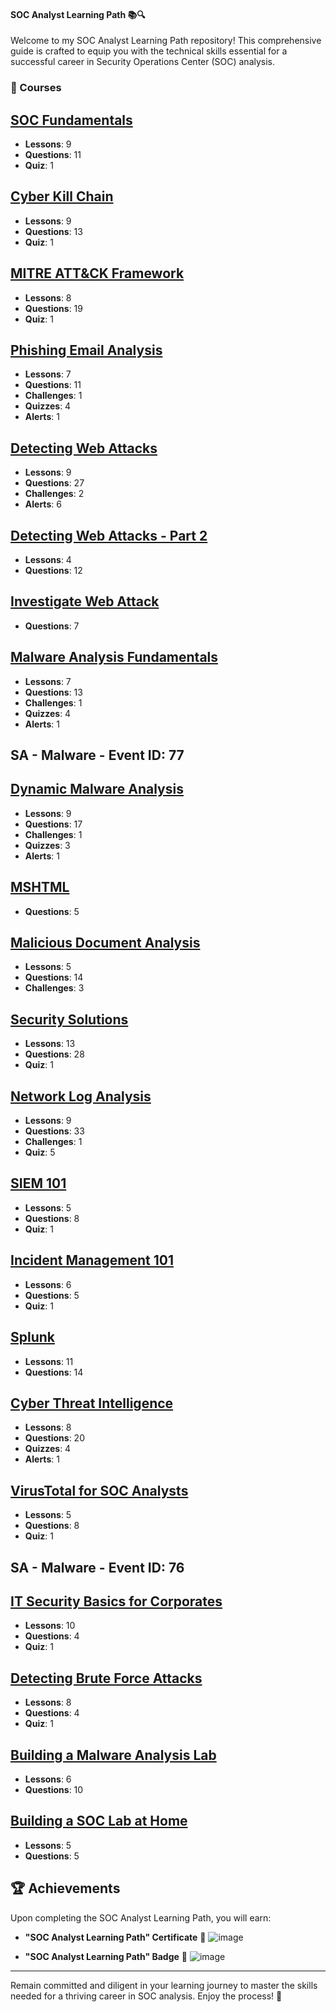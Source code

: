 #### SOC Analyst Learning Path 📚🔍

Welcome to my SOC Analyst Learning Path repository! This comprehensive guide is crafted to equip you with the technical skills essential for a successful career in Security Operations Center (SOC) analysis.

### 📘 Courses
## [SOC Fundamentals](SOC_Fundamentals/README.md)
- **Lessons**: 9
- **Questions**: 11
- **Quiz**: 1
## [Cyber Kill Chain](Cyber_Kill_Chain/README.md)
- **Lessons**: 9
- **Questions**: 13
- **Quiz**: 1
## [MITRE ATT&CK Framework](MITRE_ATTCK_Framework/README.md)
- **Lessons**: 8
- **Questions**: 19
- **Quiz**: 1
## [Phishing Email Analysis](Phishing_Email_Analysis/README.md)
- **Lessons**: 7
- **Questions**: 11
- **Challenges**: 1
- **Quizzes**: 4
- **Alerts**: 1
## [Detecting Web Attacks](Detecting_Web_Attacks/README.md)
- **Lessons**: 9
- **Questions**: 27
- **Challenges**: 2
- **Alerts**: 6
## [Detecting Web Attacks - Part 2](Detecting_Web_Attacks_2/README.md)
- **Lessons**: 4
- **Questions**: 12
## [Investigate Web Attack](Investigate_Web_Attack/README.md)
- **Questions**: 7
## [Malware Analysis Fundamentals](Malware_Analysis_Fundamentals/README.md)
- **Lessons**: 7
- **Questions**: 13
- **Challenges**: 1
- **Quizzes**: 4
- **Alerts**: 1
## SA - Malware - Event ID: 77
## [Dynamic Malware Analysis](Dynamic_Malware_Analysis/README.md)
- **Lessons**: 9
- **Questions**: 17
- **Challenges**: 1
- **Quizzes**: 3
- **Alerts**: 1
## [MSHTML](MSHTML/README.md)
- **Questions**: 5
## [Malicious Document Analysis](Malicious_Document_Analysis/README.md)
- **Lessons**: 5
- **Questions**: 14
- **Challenges**: 3
## [Security Solutions](Security_Solutions/README.md)
- **Lessons**: 13
- **Questions**: 28
- **Quiz**: 1
## [Network Log Analysis](Network_Log_Analysis/README.md)
- **Lessons**: 9
- **Questions**: 33
- **Challenges**: 1
- **Quiz**: 5
## [SIEM 101](SIEM_101/README.md)
- **Lessons**: 5
- **Questions**: 8
- **Quiz**: 1
## [Incident Management 101](Incident_Management_101/README.md)
- **Lessons**: 6
- **Questions**: 5
- **Quiz**: 1
## [Splunk](Splunk/README.md)
- **Lessons**: 11
- **Questions**: 14
## [Cyber Threat Intelligence](Cyber_Threat_Intelligence/README.md)
- **Lessons**: 8
- **Questions**: 20
- **Quizzes**: 4
- **Alerts**: 1
## [VirusTotal for SOC Analysts](VirusTotal_for_SOC_Analysts/README.md)
- **Lessons**: 5
- **Questions**: 8
- **Quiz**: 1
## SA - Malware - Event ID: 76
## [IT Security Basics for Corporates](IT_Security_Basics_for_Corporates/README.md)
- **Lessons**: 10
- **Questions**: 4
- **Quiz**: 1
## [Detecting Brute Force Attacks](Detecting_Brute_Force_Attacks/README.md)
- **Lessons**: 8
- **Questions**: 4
- **Quiz**: 1
## [Building a Malware Analysis Lab](Building_a_Malware_Analysis_Lab/README.md)
- **Lessons**: 6
- **Questions**: 10
## [Building a SOC Lab at Home](Building_a_SOC_Lab_at_Home/README.md)
- **Lessons**: 5
- **Questions**: 5

## 🏆 Achievements
Upon completing the SOC Analyst Learning Path, you will earn:
- **"SOC Analyst Learning Path" Certificate** 📜
![image](https://github.com/Viictor21/SOC-learning-path/assets/167897632/5777de4f-8f32-4300-98da-d274787db34f)

- **"SOC Analyst Learning Path" Badge** 🏅
![image](https://github.com/Viictor21/SOC-learning-path/assets/167897632/b18c2270-2364-49a2-a420-5c611c71aa78)


---

Remain committed and diligent in your learning journey to master the skills needed for a thriving career in SOC analysis. Enjoy the process! 🚀
